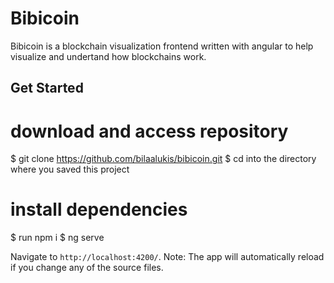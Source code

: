 # Bibicoin
Bibicoin is a blockchain visualization frontend written with angular to help visualize and undertand how blockchains work.

## Get Started
# download and access repository
$ git clone https://github.com/bilaalukis/bibicoin.git
$ cd into the directory where you saved this project
# install dependencies
$ run npm i
$ ng serve

Navigate to `http://localhost:4200/`. 
Note: The app will automatically reload if you change any of the source files.

